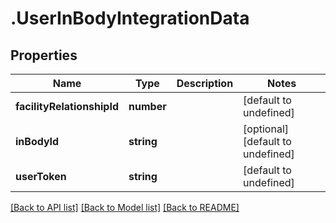 # .UserInBodyIntegrationData

## Properties

Name | Type | Description | Notes
------------ | ------------- | ------------- | -------------
**facilityRelationshipId** | **number** |  | [default to undefined]
**inBodyId** | **string** |  | [optional] [default to undefined]
**userToken** | **string** |  | [default to undefined]


[[Back to API list]](../README.md#documentation-for-api-endpoints) [[Back to Model list]](../README.md#documentation-for-models) [[Back to README]](../README.md)
